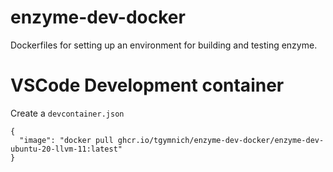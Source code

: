 # enzyme-dev-docker

Dockerfiles for setting up an environment for building and testing enzyme.

# VSCode Development container

Create a `devcontainer.json`
```
{
  "image": "docker pull ghcr.io/tgymnich/enzyme-dev-docker/enzyme-dev-ubuntu-20-llvm-11:latest"
}
```
